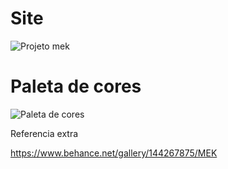 <h1> Site </h1>

![Projeto mek](https://user-images.githubusercontent.com/104788815/171061610-d1df4764-3e3d-42de-b896-4cd3f9e76503.png)

<h1> Paleta de cores </h1>

![Paleta de cores](https://user-images.githubusercontent.com/104788815/171065145-8ed2932e-7d04-44ab-8ad5-402f267d88fb.png)

Referencia extra

https://www.behance.net/gallery/144267875/MEK
